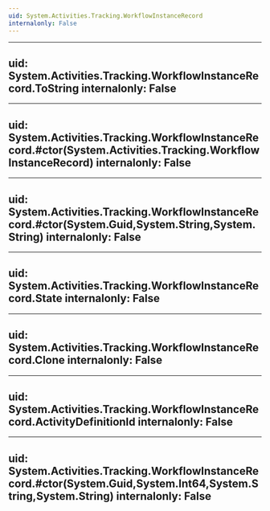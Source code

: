 ```yaml
---
uid: System.Activities.Tracking.WorkflowInstanceRecord
internalonly: False
---
```


---
uid: System.Activities.Tracking.WorkflowInstanceRecord.ToString
internalonly: False
---

---
uid: System.Activities.Tracking.WorkflowInstanceRecord.#ctor(System.Activities.Tracking.WorkflowInstanceRecord)
internalonly: False
---

---
uid: System.Activities.Tracking.WorkflowInstanceRecord.#ctor(System.Guid,System.String,System.String)
internalonly: False
---

---
uid: System.Activities.Tracking.WorkflowInstanceRecord.State
internalonly: False
---

---
uid: System.Activities.Tracking.WorkflowInstanceRecord.Clone
internalonly: False
---

---
uid: System.Activities.Tracking.WorkflowInstanceRecord.ActivityDefinitionId
internalonly: False
---

---
uid: System.Activities.Tracking.WorkflowInstanceRecord.#ctor(System.Guid,System.Int64,System.String,System.String)
internalonly: False
---
